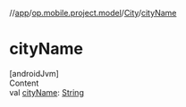 //[app](../../../index.md)/[op.mobile.project.model](../index.md)/[City](index.md)/[cityName](city-name.md)



# cityName  
[androidJvm]  
Content  
val [cityName](city-name.md): [String](https://kotlinlang.org/api/latest/jvm/stdlib/kotlin/-string/index.html)  



